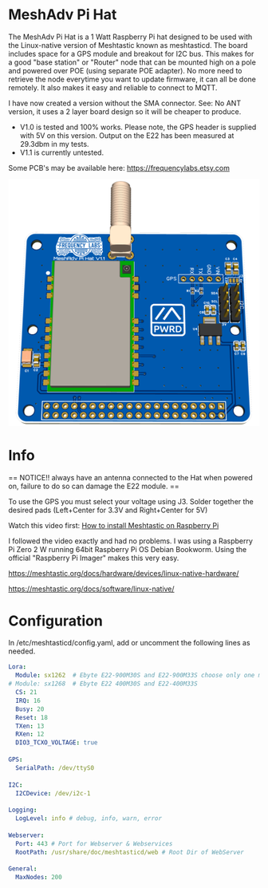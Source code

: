 # MeshAdv Pi Hat

The MeshAdv Pi Hat is a 1 Watt Raspberry Pi hat designed to be used with the Linux-native version of Meshtastic known as meshtasticd. The board includes space for a GPS module and breakout for I2C bus. 
This makes for a good "base station" or "Router" node that can be mounted high on a pole and powered over POE (using separate POE adapter). No more need to retrieve the node everytime you want to update firmware, it can all be done remotely. It also makes it easy and reliable to connect to MQTT.

I have now created a version without the SMA connector. See: No ANT version, it uses a 2 layer board design so it will be cheaper to produce.

- V1.0 is tested and 100% works. Please note, the GPS header is supplied with 5V on this version. Output on the E22 has been measured at 29.3dbm in my tests.
- V1.1 is currently untested.

Some PCB's may be available here: https://frequencylabs.etsy.com

![](https://github.com/chrismyers2000/MeshAdv-Pi-Hat/blob/38716f06be6e8867a65c0815f295fbd1433ee2e0/V1.1/Photos/3D_PCB%20V1.1_Top.png)

# Info

== NOTICE!! always have an antenna connected to the Hat when powered on, failure to do so can damage the E22 module. ==

To use the GPS you must select your voltage using J3. Solder together the desired pads (Left+Center for 3.3V and Right+Center for 5V)

Watch this video first: [How to install Meshtastic on Raspberry Pi](https://www.youtube.com/watch?v=vLGoEPNT0Mk)

I followed the video exactly and had no problems. I was using a Raspberry Pi Zero 2 W running 64bit Raspberry Pi OS Debian Bookworm. Using the official "Raspberry Pi Imager" makes this very easy.

https://meshtastic.org/docs/hardware/devices/linux-native-hardware/

https://meshtastic.org/docs/software/linux-native/


# Configuration


In /etc/meshtasticd/config.yaml, add or uncomment the following lines as needed.
```yaml
Lora:
  Module: sx1262  # Ebyte E22-900M30S and E22-900M33S choose only one module at a time
# Module: sx1268  # Ebyte E22 400M30S and E22-400M33S
  CS: 21
  IRQ: 16
  Busy: 20
  Reset: 18
  TXen: 13
  RXen: 12
  DIO3_TCXO_VOLTAGE: true

GPS:
  SerialPath: /dev/ttyS0

I2C:
  I2CDevice: /dev/i2c-1

Logging:
  LogLevel: info # debug, info, warn, error

Webserver:
  Port: 443 # Port for Webserver & Webservices
  RootPath: /usr/share/doc/meshtasticd/web # Root Dir of WebServer

General:
  MaxNodes: 200
```

